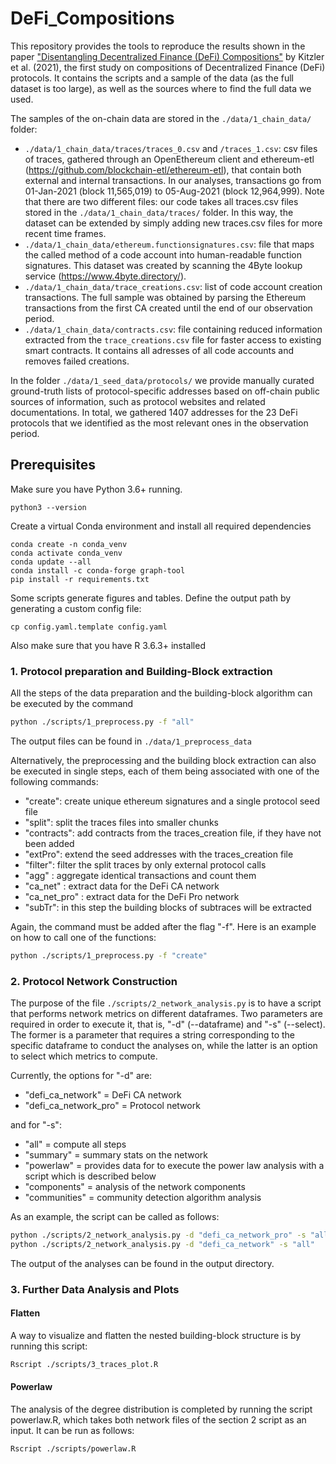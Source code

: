 # DeFi_Compositions
This repository provides the tools to reproduce the results shown in the paper ["Disentangling Decentralized Finance (DeFi) 
Compositions"](https://depositonce.tu-berlin.de/bitstream/11303/13867/4/Kitzler_etal_Disentangling_2021_Cover.pdf) by 
Kitzler et al. (2021), the first study on compositions of Decentralized Finance (DeFi) protocols. It contains the scripts and a
sample of the data (as the full dataset is too large), as well as the sources where to find the full data we used.

The samples of the on-chain data are stored in the ```./data/1_chain_data/``` folder:
* ```./data/1_chain_data/traces/traces_0.csv``` and ```/traces_1.csv```: csv files of traces, gathered through an OpenEthereum
client and ethereum-etl (https://github.com/blockchain-etl/ethereum-etl), that contain both external and internal transactions.
In our analyses, transactions go from 01-Jan-2021 (block 11,565,019) to 05-Aug-2021 (block 12,964,999). 
Note that there are two different files: our code takes all traces.csv files stored in the ```./data/1_chain_data/traces/``` folder.
In this way, the dataset can be extended by simply adding new traces.csv files for more recent time frames.
* ```./data/1_chain_data/ethereum.functionsignatures.csv```: file that maps the called method of a code account into human-readable
function signatures. This dataset was created by scanning the 4Byte lookup service (https://www.4byte.directory/).
* ```./data/1_chain_data/trace_creations.csv```: list of code account creation transactions. The full sample was obtained
by parsing the Ethereum transactions from the first CA created until the end of our observation period. 
* ```./data/1_chain_data/contracts.csv```: file containing reduced information extracted from the ```trace_creations.csv``` file 
for faster access to existing smart contracts. It contains all adresses of all code accounts and removes failed creations.

In the folder ```./data/1_seed_data/protocols/``` we provide manually curated ground-truth lists of protocol-specific addresses 
based on off-chain public sources of information, such as protocol websites and related documentations. In total, we 
gathered 1407 addresses for the 23 DeFi protocols that we identified as the most relevant ones in the observation period. 

## Prerequisites

Make sure you have Python 3.6+ running.

	python3 --version

Create a virtual Conda environment and install all required dependencies

    conda create -n conda_venv 
    conda activate conda_venv
    conda update --all
    conda install -c conda-forge graph-tool
    pip install -r requirements.txt
    
Some scripts generate figures and tables. Define the output path by generating a custom config file:

	cp config.yaml.template config.yaml
  
Also make sure that you have R 3.6.3+ installed


### 1. Protocol preparation and Building-Block extraction

All the steps of the data preparation and the building-block algorithm can be executed by the command
```sh
python ./scripts/1_preprocess.py -f "all"
```
The output files can be found in ```./data/1_preprocess_data```

Alternatively, the preprocessing and the building block extraction can also be executed in single steps, each of them 
being associated with one of the following commands:

* "create": create unique ethereum signatures and a single protocol seed file
* "split": split the traces files into smaller chunks
* "contracts": add contracts from the traces_creation file, if they have not been added
* "extPro": extend the seed addresses with the traces_creation file
* "filter": filter the split traces by only external protocol calls
* "agg" : aggregate identical transactions and count them
* "ca_net" : extract data for the DeFi CA network
* "ca_net_pro" : extract data for the DeFi Pro network
* "subTr": in this step the building blocks of subtraces will be extracted

Again, the command must be added after the flag "-f". 
Here is an example on how to call one of the functions:

```sh
python ./scripts/1_preprocess.py -f "create"
```

### 2. Protocol Network Construction
The purpose of the file ```./scripts/2_network_analysis.py``` is to have a script that performs network metrics on different dataframes. 
Two parameters are required in order to execute it, that is, "-d" (--dataframe) and "-s" (--select). The former is a 
parameter that requires a string corresponding to the specific dataframe to conduct the analyses on, while the latter is 
an option to select which metrics to compute.

Currently, the options for "-d" are: 

* "defi_ca_network" = DeFi CA network
* "defi_ca_network_pro" = Protocol network 
  
and for "-s":

* "all" = compute all steps
* "summary" = summary stats on the network
* "powerlaw" = provides data for to execute the power law analysis with a script which is described below
* "components" = analysis of the network components
* "communities" = community detection algorithm analysis

As an example, the script can be called as follows: 

```sh
python ./scripts/2_network_analysis.py -d "defi_ca_network_pro" -s "all"
python ./scripts/2_network_analysis.py -d "defi_ca_network" -s "all"
```

The output of the analyses can be found in the output directory.



### 3. Further Data Analysis and Plots

#### Flatten

A way to visualize and flatten the nested building-block structure is by running this script:

```sh
Rscript ./scripts/3_traces_plot.R 
```
#### Powerlaw

The analysis of the degree distribution is completed by running the script powerlaw.R, which takes both network
files of the section 2 script as an input. It can be run as follows:

```sh
Rscript ./scripts/powerlaw.R
```
